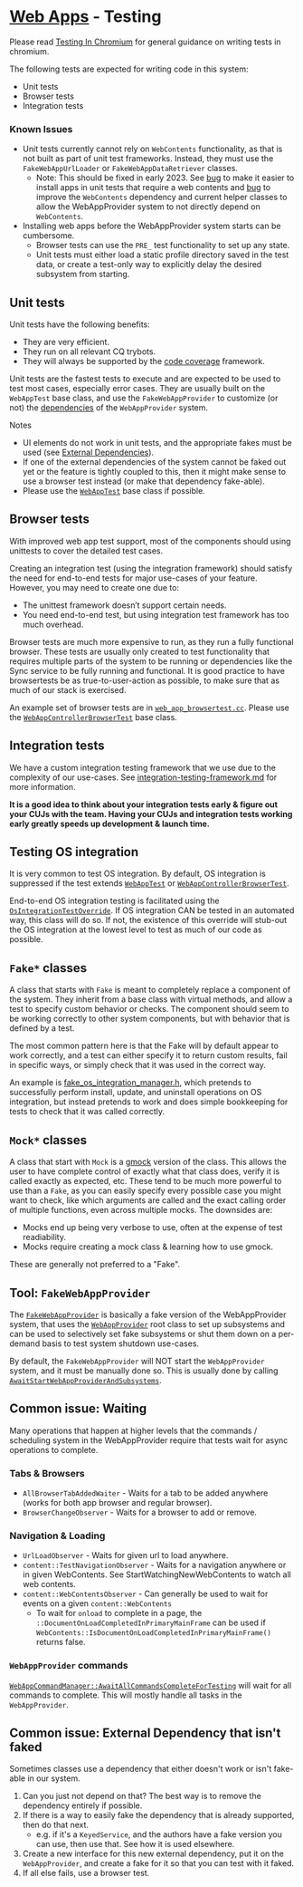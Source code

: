 # [Web Apps](../README.md) - Testing


Please read [Testing In Chromium][13] for general guidance on writing tests in chromium.

The following tests are expected for writing code in this system:

* Unit tests
* Browser tests
* Integration tests

### Known Issues

- Unit tests currently cannot rely on `WebContents` functionality, as that is not built as part of unit test frameworks. Instead, they must use the `FakeWebAppUrlLoader` or `FakeWebAppDataRetriever` classes.
  - Note: This should be fixed in early 2023. See [bug][1] to make it easier to install apps in unit tests that require a web contents and [bug][2] to improve the `WebContents` dependency and current helper classes to allow the WebAppProvider system to not directly depend on `WebContents`.
- Installing web apps before the WebAppProvider system starts can be cumbersome.
  - Browser tests can use the `PRE_` test functionality to set up any state.
  - Unit tests must either load a static profile directory saved in the test data, or create a test-only way to explicitly delay the desired subsystem from starting.

## Unit tests

Unit tests have the following benefits:

* They are very efficient.
* They run on all relevant CQ trybots.
* They will always be supported by the [code coverage][8] framework.

Unit tests are the fastest tests to execute and are expected to be used to test most cases, especially error cases. They are usually built on the `WebAppTest` base class, and use the `FakeWebAppProvider` to customize (or not) the [dependencies][3] of the `WebAppProvider` system.

Notes

- UI elements do not work in unit tests, and the appropriate fakes must be used (see [External Dependencies][3]).
- If one of the external dependencies of the system cannot be faked out yet or the feature is tightly coupled to this, then it might make sense to use a browser test instead (or make that dependency fake-able).
- Please use the [`WebAppTest`][4] base class if possible.

## Browser tests

With improved web app test support, most of the components should using unittests to cover the detailed test cases.

Creating an integration test (using the integration framework) should satisfy the need for end-to-end tests for major use-cases of your feature. However, you may need to create one due to:

- The unittest framework doesn’t support certain needs.
- You need end-to-end test, but using integration test framework has too much overhead.

Browser tests are much more expensive to run, as they run a fully functional browser. These tests are usually only created to test functionality that requires multiple parts of the system to be running or dependencies like the Sync service to be fully running and functional. It is good practice to have browsertests be as true-to-user-action as possible, to make sure that as much of our stack is exercised.

An example set of browser tests are in [`web_app_browsertest.cc`][6]. Please use the [`WebAppControllerBrowserTest`][5] base class.

## Integration tests

We have a custom integration testing framework that we use due to the complexity of our use-cases. See [integration-testing-framework.md][7] for more information.

**It is a good idea to think about your integration tests early & figure out your CUJs with the team. Having your CUJs and integration tests working early greatly speeds up development & launch time.**

## Testing OS integration

It is very common to test OS integration. By default, OS integration is suppressed if the test extends [`WebAppTest`][4]  or  [`WebAppControllerBrowserTest`][5].

End-to-end OS integration testing is facilitated using the [`OsIntegrationTestOverride`][9]. If OS integration CAN be tested in an automated way, this class will do so. If not, the existence of this override will stub-out the OS integration at the lowest level to test as much of our code as possible.

## `Fake*` classes

A class that starts with `Fake` is meant to completely replace a component of the system. They inherit from a base class with virtual methods, and allow a test to specify custom behavior or checks. The component should seem to be working correctly to other system components, but with behavior that is defined by a test.

The most common pattern here is that the Fake will by default appear to work correctly, and a test can either specify it to return custom results, fail in specific ways, or simply check that it was used in the correct way.

An example is [fake_os_integration_manager.h][14], which pretends to successfully perform install, update, and uninstall operations on OS integration, but instead pretends to work and does simple bookkeeping for tests to check that it was called correctly.

## `Mock*` classes

A class that start with `Mock` is a [gmock][12] version of the class. This allows the user to have complete control of exactly what that class does, verify it is called exactly as expected, etc. These tend to be much more powerful to use than a `Fake`, as you can easily specify every possible case you might want to check, like which arguments are called and the exact calling order of multiple functions, even across multiple mocks. The downsides are:
* Mocks end up being very verbose to use, often at the expense of test readiability.
* Mocks require creating a mock class & learning how to use gmock.

These are generally not preferred to a "Fake".

## Tool: `FakeWebAppProvider`

The [`FakeWebAppProvider`][11] is basically a fake version of the WebAppProvider system, that uses the  [`WebAppProvider`][10] root class to set up subsystems and can be used to selectively set fake subsystems or shut them
down on a per-demand basis to test system shutdown use-cases.

By default, the `FakeWebAppProvider` will NOT start the `WebAppProvider` system, and it must be manually done so. This is usually done by calling  [`AwaitStartWebAppProviderAndSubsystems`][15].

## Common issue: Waiting

Many operations that happen at higher levels that the commands / scheduling system in the WebAppProvider require that tests wait for async operations to complete.

### Tabs & Browsers

* `AllBrowserTabAddedWaiter` - Waits for a tab to be added anywhere (works for both app browser and regular browser).
* `BrowserChangeObserver` - Waits for a browser to add or remove.

### Navigation & Loading

* `UrlLoadObserver` - Waits for given url to load anywhere.
* `content::TestNavigationObserver` - Waits for a navigation anywhere or in given WebContents. See StartWatchingNewWebContents to watch all web contents.
* `content::WebContentsObserver` - Can generally be used to wait for events on a given `content::WebContents`
  * To wait for `onload` to complete in a page, the `::DocumentOnLoadCompletedInPrimaryMainFrame` can be used if `WebContents::IsDocumentOnLoadCompletedInPrimaryMainFrame()` returns false.

### `WebAppProvider` commands

[`WebAppCommandManager::AwaitAllCommandsCompleteForTesting`][16] will wait for all commands to complete. This will mostly handle all tasks in the `WebAppProvider`.

## Common issue: External Dependency that isn't faked

Sometimes classes use a dependency that either doesn't work or isn't fake-able in our system.

1. Can you just not depend on that? The best way is to remove the dependency entirely if possible.
1. If there is a way to easily fake the dependency that is already supported, then do that next.
    - e.g. if it's a `KeyedService`, and the authors have a fake version you can use, then use that. See how it is used elsewhere.
1. Create a new interface for this new external dependency, put it on the `WebAppProvider`, and create a fake for it so that you can test with it faked.
1. If all else fails, use a browser test.

[1]: https://b/269618710
[2]: http://b/271124885
[3]: README.md#external-dependencies
[4]: https://source.chromium.org/search?q=web_app_test.h
[5]: https://source.chromium.org/search?q=WebAppControllerBrowserTest
[6]: https://source.chromium.org/search?q=web_app_browsertest.cc
[7]: integration-testing-framework.md
[8]: ../testing/code_coverage.md
[9]: https://source.chromium.org/search?q=OsIntegrationTestOverride
[10]: https://source.chromium.org/search?q=WebAppProvider
[11]: https://source.chromium.org/search?q=FakeWebAppProvider
[12]: https://github.com/google/googletest/tree/HEAD/googlemock
[13]: ../testing/testing_in_chromium.md
[14]: https://source.chromium.org/search?q=FakeOsIntegrationManager
[15]: https://source.chromium.org/search?q=AwaitStartWebAppProviderAndSubsystems
[16]: https://source.chromium.org/search?q=AwaitAllCommandsCompleteForTesting
